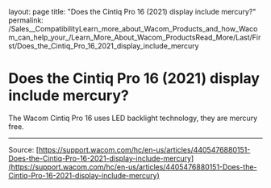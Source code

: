 layout: page
title: "Does the Cintiq Pro 16 (2021) display include mercury?"
permalink: /Sales__CompatibilityLearn_more_about_Wacom_Products_and_how_Wacom_can_help_your_/Learn_More_About_Wacom_ProductsRead_More/Last/First/Does_the_Cintiq_Pro_16_2021_display_include_mercury

# Does the Cintiq Pro 16 (2021) display include mercury?

The Wacom Cintiq Pro 16 uses LED backlight technology, they are mercury free.

---
Source: [https://support.wacom.com/hc/en-us/articles/4405476880151-Does-the-Cintiq-Pro-16-2021-display-include-mercury](https://support.wacom.com/hc/en-us/articles/4405476880151-Does-the-Cintiq-Pro-16-2021-display-include-mercury)
